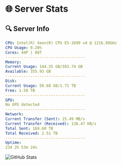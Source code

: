 # 🌐 Server Stats
## 🔍 Server Info
```yaml
CPU: Intel(R) Xeon(R) CPU E5-2699 v4 @ 1216.99GHz
CPU Usage: 0.20%
Cores: 44P | 88T
-----------------------------------
Memory:
Current Usage: 144.35 GB/503.74 GB
Available: 355.93 GB
-----------------------------------
Disk:
Current Usage: 50.68 GB/1.71 TB
Free: 1.58 TB
-----------------------------------
GPU:
No GPU detected
-----------------------------------
Network:
Current Transfer (Sent): 25.49 MB/s
Current Transfer (Received): 138.47 KB/s
Total Sent: 169.60 TB
Total Received: 2.51 TB
-----------------------------------
Uptime:
23d 2h 53m 24s
```
![GitHub Stats](https://img.shields.io/badge/Updated-2025-03-03_01:36:42-blue)